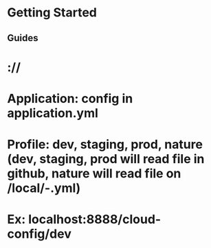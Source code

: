 # Getting Started

## Guides

# <localhost>:<port>/<application>/<profile>
# Application: config in application.yml
# Profile: dev, staging, prod, nature (dev, staging, prod will read file in github, nature will read file on <classpath>/local/<application>-<profile>.yml)
# Ex: localhost:8888/cloud-config/dev



